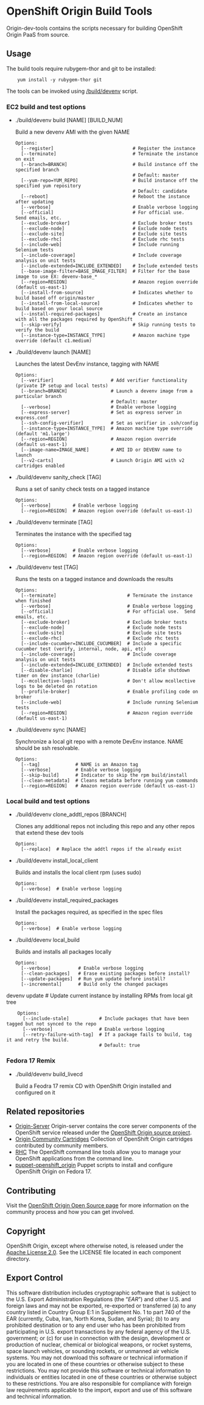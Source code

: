 # OpenShift Origin Build Tools

Origin-dev-tools contains the scripts necessary for building OpenShift Origin PaaS from source. 

## Usage

The build tools require rubygem-thor and git to be installed:

		yum install -y rubygem-thor git

The tools can be invoked using [/build/devenv](https://github.com/openshift/origin-dev-tools/blob/master/build/devenv) script.

### EC2 build and test options

  * ./build/devenv build [NAME] [BUILD_NUM]

	Build a new devenv AMI with the given NAME

		Options:
		  [--register]                             # Register the instance
		  [--terminate]                            # Terminate the instance on exit
		  [--branch=BRANCH]                        # Build instance off the specified branch
		                                           # Default: master
		  [--yum-repo=YUM_REPO]                    # Build instance off the specified yum repository
		                                           # Default: candidate
		  [--reboot]                               # Reboot the instance after updating
		  [--verbose]                              # Enable verbose logging
		  [--official]                             # For official use.  Send emails, etc.
		  [--exclude-broker]                       # Exclude broker tests
		  [--exclude-node]                         # Exclude node tests
		  [--exclude-site]                         # Exclude site tests
		  [--exclude-rhc]                          # Exclude rhc tests
		  [--include-web]                          # Include running Selenium tests
		  [--include-coverage]                     # Include coverage analysis on unit tests
		  [--include-extended=INCLUDE_EXTENDED]    # Include extended tests
		  [--base-image-filter=BASE_IMAGE_FILTER]  # Filter for the base image to use EX: devenv-base_*
		  [--region=REGION]                        # Amazon region override (default us-east-1)
		  [--install-from-source]                  # Indicates whether to build based off origin/master
		  [--install-from-local-source]            # Indicates whether to build based on your local source
		  [--install-required-packages]            # Create an instance with all the packages required by OpenShift
		  [--skip-verify]                          # Skip running tests to verify the build
		  [--instance-type=INSTANCE_TYPE]          # Amazon machine type override (default c1.medium)

  * ./build/devenv launch [NAME]

	Launches the latest DevEnv instance, tagging with NAME

		Options:
		  [--verifier]                     # Add verifier functionality (private IP setup and local tests)
		  [--branch=BRANCH]                # Launch a devenv image from a particular branch
		                                   # Default: master
		  [--verbose]                      # Enable verbose logging
		  [--express-server]               # Set as express server in express.conf
		  [--ssh-config-verifier]          # Set as verifier in .ssh/config
		  [--instance-type=INSTANCE_TYPE]  # Amazon machine type override (default 'm1.large')
		  [--region=REGION]                # Amazon region override (default us-east-1)
		  [--image-name=IMAGE_NAME]        # AMI ID or DEVENV name to launch
		  [--v2-carts]                     # Launch Origin AMI with v2 cartridges enabled

  * ./build/devenv sanity_check [TAG]

	Runs a set of sanity check tests on a tagged instance

		Options:
		  [--verbose]        # Enable verbose logging
		  [--region=REGION]  # Amazon region override (default us-east-1)

  * ./build/devenv terminate [TAG]

	Terminates the instance with the specified tag

		Options:
		  [--verbose]        # Enable verbose logging
		  [--region=REGION]  # Amazon region override (default us-east-1)

  * ./build/devenv test [TAG]

	Runs the tests on a tagged instance and downloads the results

		Options:
		  [--terminate]                          # Terminate the instance when finished
		  [--verbose]                            # Enable verbose logging
		  [--official]                           # For official use.  Send emails, etc.
		  [--exclude-broker]                     # Exclude broker tests
		  [--exclude-node]                       # Exclude node tests
		  [--exclude-site]                       # Exclude site tests
		  [--exclude-rhc]                        # Exclude rhc tests
		  [--include-cucumber=INCLUDE_CUCUMBER]  # Include a specific cucumber test (verify, internal, node, api, etc)
		  [--include-coverage]                   # Include coverage analysis on unit tests
		  [--include-extended=INCLUDE_EXTENDED]  # Include extended tests
		  [--disable-charlie]                    # Disable idle shutdown timer on dev instance (charlie)
		  [--mcollective-logs]                   # Don't allow mcollective logs to be deleted on rotation
		  [--profile-broker]                     # Enable profiling code on broker
		  [--include-web]                        # Include running Selenium tests
		  [--region=REGION]                      # Amazon region override (default us-east-1)

  * ./build/devenv sync [NAME]

	Synchronize a local git repo with a remote DevEnv instance. NAME should be ssh resolvable.

		Options:
		  [--tag]             # NAME is an Amazon tag
		  [--verbose]         # Enable verbose logging
		  [--skip-build]      # Indicator to skip the rpm build/install
		  [--clean-metadata]  # Cleans metadata before running yum commands
		  [--region=REGION]   # Amazon region override (default us-east-1)

### Local build and test options
	
  * ./build/devenv clone_addtl_repos [BRANCH]

	Clones any additional repos not including this repo and any other repos that extend these dev tools
	
		Options:
		  [--replace]  # Replace the addtl repos if the already exist

  * ./build/devenv install_local_client

	Builds and installs the local client rpm (uses sudo)
	
		Options:
		  [--verbose]  # Enable verbose logging

  * ./build/devenv install_required_packages

	Install the packages required, as specified in the spec files
	
		Options:
		  [--verbose]  # Enable verbose logging

  * ./build/devenv local_build

	Builds and installs all packages locally
	
		Options:
		  [--verbose]          # Enable verbose logging
		  [--clean-packages]   # Erase existing packages before install?
		  [--update-packages]  # Run yum update before install?
		  [--incremental]      # Build only the changed packages

  devenv update                     # Update current instance by installing RPMs from local git tree

		Options:
		  [--include-stale]           # Include packages that have been tagged but not synced to the repo
		  [--verbose]                 # Enable verbose logging
		  [--retry-failure-with-tag]  # If a package fails to build, tag it and retry the build.
		                              # Default: true


### Fedora 17 Remix

  * ./build/devenv build_livecd

	Build a Feodra 17 remix CD with OpenShift Origin installed and configured on it


## Related repositories

 * [Origin-Server](https://github.com/openshift/origin-server) Origin-server contains the core server components of the OpenShift service released under the [OpenShift Origin source
project](https://openshift.redhat.com/community/open-source).
 * [Origin Community Cartridges](https://github.com/openshift/origin-community-cartridges) Collection of OpenShift Origin cartridges contributed by community members.
 * [RHC](https://github.com/openshift/rhc) The OpenShift command line tools allow you to manage your OpenShift applications from the command line.
 * [puppet-openshift_origin](https://github.com/openshift/puppet-openshift_origin) Puppet scripts to install and configure OpenShift Origin on Fedora 17.

## Contributing

Visit the [OpenShift Origin Open Source
page](https://openshift.redhat.com/community/open-source) for more
information on the community process and how you can get involved.


## Copyright

OpenShift Origin, except where otherwise noted, is released under the
[Apache License 2.0](http://www.apache.org/licenses/LICENSE-2.0.html).
See the LICENSE file located in each component directory.

## Export Control

This software distribution includes cryptographic software that is
subject to the U.S. Export Administration Regulations (the “*EAR*”) and
other U.S. and foreign laws and may not be exported, re-exported or
transferred (a) to any country listed in Country Group E:1 in Supplement
No. 1 to part 740 of the EAR (currently, Cuba, Iran, North Korea, Sudan,
and Syria); (b) to any prohibited destination or to any end user who has
been prohibited from participating in U.S. export transactions by any
federal agency of the U.S. government; or (c) for use in connection with
the design, development or production of nuclear, chemical or biological
weapons, or rocket systems, space launch vehicles, or sounding rockets,
or unmanned air vehicle systems. You may not download this software or
technical information if you are located in one of these countries or
otherwise subject to these restrictions. You may not provide this
software or technical information to individuals or entities located in
one of these countries or otherwise subject to these restrictions. You
are also responsible for compliance with foreign law requirements
applicable to the import, export and use of this software and technical
information.
